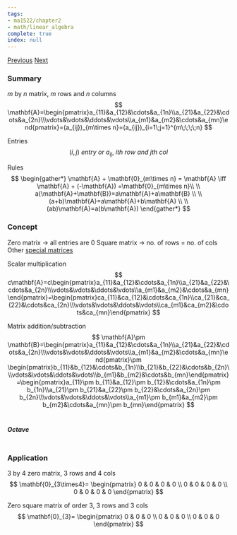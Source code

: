 ```yaml
---
tags:
- ma1522/chapter2
- math/linear_algebra
complete: true
index: null
---
```

[Previous](/labyrinth/notes/math/ma1522/gaussian_elimination)   [Next](/labyrinth/notes/math/ma1522/matrix_multiplication)

### Summary
$m$ by $n$ matrix, $m$ rows and $n$ columns
$$
\mathbf{A}=\begin{pmatrix}a_{11}&a_{12}&\cdots&a_{1n}\\a_{21}&a_{22}&\cdots&a_{2n}\\\vdots&\vdots&\ddots&\vdots\\a_{m1}&a_{m2}&\cdots&a_{mn}\end{pmatrix}=(a_{ij})_{m\times n}=(a_{ij})_{i=1\;j=1}^{m\;\;\;\;n}
$$

Entries
$$
(i, j) \ entry \ or \ a_{ij}, \ ith \ row \ and \ jth \ col
$$

Rules
$$
\begin{gather*}
\mathbf{A} + \mathbf{0}_{m\times n} = \mathbf{A} \iff \mathbf{A} + (-\mathbf{A}) =\mathbf{0}_{m\times n}\\
\\
a(\mathbf{A}+\mathbf{B})=a\mathbf{A}+a\mathbf{B} \\
\\
(a+b)\mathbf{A}=a\mathbf{A}+b\mathbf{A} \\
\\
(ab)\mathbf{A}=a(b\mathbf{A})
\end{gather*}
$$

### Concept
Zero matrix -> all entries are 0
Square matrix -> no. of rows = no. of cols
Other [special matrices](/labyrinth/notes/math/ma1522/special_matrices)

Scalar multiplication
$$
c\mathbf{A}=c\begin{pmatrix}a_{11}&a_{12}&\cdots&a_{1n}\\a_{21}&a_{22}&\cdots&a_{2n}\\\vdots&\vdots&\ddots&\vdots\\a_{m1}&a_{m2}&\cdots&a_{mn}\end{pmatrix}=\begin{pmatrix}ca_{11}&ca_{12}&\cdots&ca_{1n}\\ca_{21}&ca_{22}&\cdots&ca_{2n}\\\vdots&\vdots&\ddots&\vdots\\ca_{m1}&ca_{m2}&\cdots&ca_{mn}\end{pmatrix}
$$

Matrix addition/subtraction
$$
\mathbf{A}\pm \mathbf{B}=\begin{pmatrix}a_{11}&a_{12}&\cdots&a_{1n}\\a_{21}&a_{22}&\cdots&a_{2n}\\\vdots&\vdots&\ddots&\vdots\\a_{m1}&a_{m2}&\cdots&a_{mn}\end{pmatrix}\pm \begin{pmatrix}b_{11}&b_{12}&\cdots&b_{1n}\\b_{21}&b_{22}&\cdots&b_{2n}\\\vdots&\vdots&\ddots&\vdots\\b_{m1}&b_{m2}&\cdots&b_{mn}\end{pmatrix}=\begin{pmatrix}a_{11}\pm b_{11}&a_{12}\pm b_{12}&\cdots&a_{1n}\pm b_{1n}\\a_{21}\pm b_{21}&a_{22}\pm b_{22}&\cdots&a_{2n}\pm b_{2n}\\\vdots&\vdots&\ddots&\vdots\\a_{m1}\pm b_{m1}&a_{m2}\pm b_{m2}&\cdots&a_{mn}\pm b_{mn}\end{pmatrix}
$$

#

##### Octave
```octave

```

### Application
3 by 4 zero matrix, 3 rows and 4 cols
$$
\mathbf{0}_{3\times4}=
\begin{pmatrix}
0 & 0 & 0 & 0 \\
0 & 0 & 0 & 0 \\
0 & 0 & 0 & 0
\end{pmatrix}
$$

Zero square matrix of order 3, 3 rows and 3 cols
$$
\mathbf{0}_{3}=
\begin{pmatrix}
0 & 0 & 0 \\
0 & 0 & 0 \\
0 & 0 & 0 
\end{pmatrix}
$$